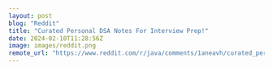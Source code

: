```yaml
---
layout: post
blog: "Reddit"
title: "Curated Personal DSA Notes For Interview Prep!"
date: 2024-02-10T11:28:56Z
image: images/reddit.png
remote_url: "https://www.reddit.com/r/java/comments/1aneavh/curated_personal_dsa_notes_for_interview_prep/"
---
```

